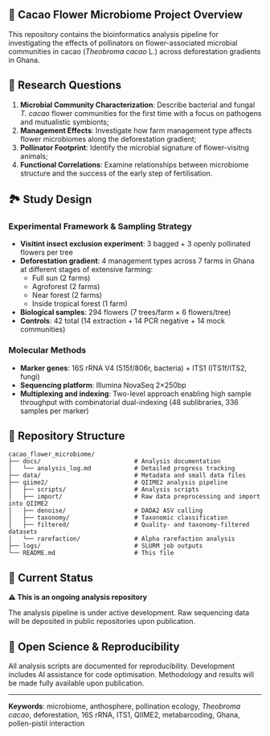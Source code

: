 ## 🌺 Cacao Flower Microbiome Project Overview

This repository contains the bioinformatics analysis pipeline for investigating the effects of pollinators on flower-associated microbial communities in cacao (*Theobroma cacao* L.) across deforestation gradients in Ghana.

## 🔬 Research Questions

1. **Microbial Community Characterization**: Describe bacterial and fungal *T. cacao* flower communities for the first time with a focus on pathogens and mutualistic symbionts;
2. **Management Effects**: Investigate how farm management type affects flower microbiomes along the deforestation gradient;
3. **Pollinator Footprint**: Identify the microbial signature of flower-visitng animals;
4. **Functional Correlations**: Examine relationships between microbiome structure and the success of the early step of fertilisation.

## 🏞️ Study Design

### **Experimental Framework & Sampling Strategy**
- **Visitint insect exclusion experiment**: 3 bagged + 3 openly pollinated flowers per tree
- **Deforestation gradient**: 4 management types across 7 farms in Ghana at different stages of extensive farming:
  - Full sun (2 farms)
  - Agroforest (2 farms) 
  - Near forest (2 farms)
  - Inside tropical forest (1 farm)
- **Biological samples**: 294 flowers (7 trees/farm × 6 flowers/tree)
- **Controls**: 42 total (14 extraction + 14 PCR negative + 14 mock communities)

### **Molecular Methods**
- **Marker genes**: 16S rRNA V4 (515f/806r, bacteria) + ITS1 (ITS1f/ITS2, fungi)
- **Sequencing platform**: Illumina NovaSeq 2×250bp
- **Multiplexing and indexing**: Two-level approach enabling high sample throughput with combinatorial dual-indexing (48 sublibraries, 336 samples per marker)

## 📁 Repository Structure

```
cacao_flower_microbiome/
├── docs/                          # Analysis documentation
│   └── analysis_log.md            # Detailed progress tracking
├── data/                          # Metadata and small data files
├── qiime2/                        # QIIME2 analysis pipeline
│   ├── scripts/                   # Analysis scripts
│   ├── import/                    # Raw data preprocessing and import into QIIME2
│   ├── denoise/                   # DADA2 ASV calling
│   ├── taxonomy/                  # Taxonomic classification
│   ├── filtered/                  # Quality- and taxonomy-filtered datasets
│   └── rarefaction/               # Alpha rarefaction analysis
├── logs/                          # SLURM job outputs
└── README.md                      # This file
```

## 🔄 Current Status

**⚠️ This is an ongoing analysis repository**

The analysis pipeline is under active development. Raw sequencing data will be deposited in public repositories upon publication.

## 🤝 Open Science & Reproducibility

All analysis scripts are documented for reproducibility. Development includes AI assistance for code optimisation. Methodology and results will be made fully available upon publication.

---

**Keywords**: microbiome, anthosphere, pollination ecology, *Theobroma cacao*, deforestation, 16S rRNA, ITS1, QIIME2, metabarcoding, Ghana, pollen-pistil interaction
